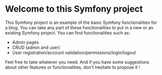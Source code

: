 # Welcome to this Symfony project

This Symfony project is an example of the basic Symfony functionalities for a blog. You can take any part of these functionalities to put in a new or an existing Symfony project. You can find functionalities such as:
- Admin pages
- CRUD (admin and user)
- User registration/account validation/permissions/login/logout

Feel free to take whatever you need. And if you have some suggestions about other features or functionalities, don't hesitate to propose it !
